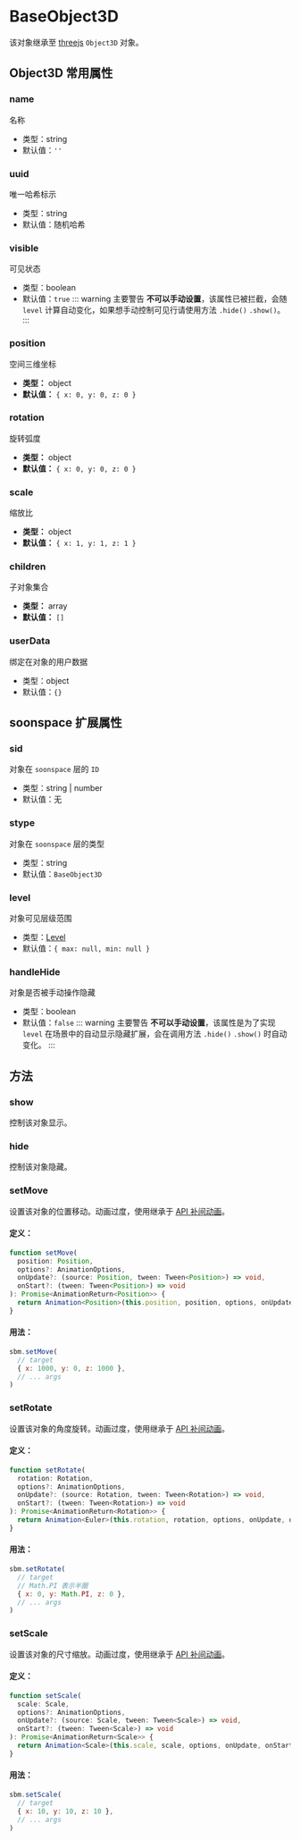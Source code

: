 # BaseObject3D

该对象继承至 [threejs](https://threejs.org/docs/index.html#api/en/core/Object3D)  `Object3D` 对象。

## Object3D 常用属性

### name
名称
- 类型：string
- 默认值：`''`

### uuid
唯一哈希标示
- 类型：string
- 默认值：随机哈希

### visible
可见状态
- 类型：boolean
- 默认值：`true`
::: warning 主要警告
**不可以手动设置**，该属性已被拦截，会随 `level` 计算自动变化，如果想手动控制可见行请使用方法 `.hide()` `.show()`。
:::

### position
空间三维坐标
- **类型：** object
- **默认值：** `{ x: 0, y: 0, z: 0 }`

### rotation
旋转弧度
- **类型：** object
- **默认值：** `{ x: 0, y: 0, z: 0 }`

### scale
缩放比
- **类型：** object
- **默认值：** `{ x: 1, y: 1, z: 1 }`

### children
子对象集合
- **类型：** array
- **默认值：** `[]`

### userData
绑定在对象的用户数据
- 类型：object
- 默认值：`{}`

## soonspace 扩展属性

### sid
对象在 `soonspace` 层的 `ID`
- 类型：string | number
- 默认值：无

### stype
对象在 `soonspace` 层的类型
- 类型：string
- 默认值：`BaseObject3D`
### level
对象可见层级范围
- 类型：[Level](../types.html#level)
- 默认值：`{ max: null, min: null }`

### handleHide
对象是否被手动操作隐藏
- 类型：boolean
- 默认值：`false`
::: warning 主要警告
**不可以手动设置**，该属性是为了实现 `level` 在场景中的自动显示隐藏扩展，会在调用方法 `.hide()` `.show()` 时自动变化。
:::

## 方法

### show
控制该对象显示。

### hide
控制该对象隐藏。

### setMove
设置该对象的位置移动。动画过度，使用继承于 [API 补间动画](../../api/animation.html)。
#### 定义：
```ts
function setMove(
  position: Position, 
  options?: AnimationOptions,
  onUpdate?: (source: Position, tween: Tween<Position>) => void,
  onStart?: (tween: Tween<Position>) => void
): Promise<AnimationReturn<Position>> {
  return Animation<Position>(this.position, position, options, onUpdate, onStart)
}
```
#### 用法：
```js
sbm.setMove(
  // target
  { x: 1000, y: 0, z: 1000 },
  // ... args
)
```

### setRotate
设置该对象的角度旋转。动画过度，使用继承于 [API 补间动画](../../api/animation.html)。
#### 定义：
```ts
function setRotate(
  rotation: Rotation,
  options?: AnimationOptions,
  onUpdate?: (source: Rotation, tween: Tween<Rotation>) => void,
  onStart?: (tween: Tween<Rotation>) => void
): Promise<AnimationReturn<Rotation>> {
  return Animation<Euler>(this.rotation, rotation, options, onUpdate, onStart)
}
```
#### 用法：
```js
sbm.setRotate(
  // target
  // Math.PI 表示半圈
  { x: 0, y: Math.PI, z: 0 },
  // ... args
)
```

### setScale
设置该对象的尺寸缩放。动画过度，使用继承于 [API 补间动画](../../api/animation.html)。
#### 定义：
```ts
function setScale(
  scale: Scale,
  options?: AnimationOptions,
  onUpdate?: (source: Scale, tween: Tween<Scale>) => void,
  onStart?: (tween: Tween<Scale>) => void
): Promise<AnimationReturn<Scale>> {
  return Animation<Scale>(this.scale, scale, options, onUpdate, onStart)
}
```
#### 用法：
```js
sbm.setScale(
  // target
  { x: 10, y: 10, z: 10 },
  // ... args
)
```
